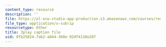 ```yaml
---
content_type: resource
description: ''
file: https://ol-ocw-studio-app-production.s3.amazonaws.com/courses/res-18-006-calculus-revisited-single-variable-calculus-fall-2010/0fb258247ab2a044360e92df4138e207_cm0io4R0tOM.srt
file_type: application/x-subrip
resourcetype: Other
title: 3play caption file
uid: 0fb25824-7ab2-a044-360e-92df4138e207
---
```

